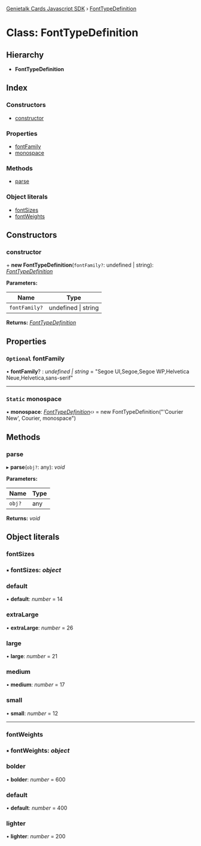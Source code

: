 [Genietalk Cards Javascript SDK](../README.md) › [FontTypeDefinition](fonttypedefinition.md)

# Class: FontTypeDefinition

## Hierarchy

* **FontTypeDefinition**

## Index

### Constructors

* [constructor](fonttypedefinition.md#constructor)

### Properties

* [fontFamily](fonttypedefinition.md#optional-fontfamily)
* [monospace](fonttypedefinition.md#static-monospace)

### Methods

* [parse](fonttypedefinition.md#parse)

### Object literals

* [fontSizes](fonttypedefinition.md#fontsizes)
* [fontWeights](fonttypedefinition.md#fontweights)

## Constructors

###  constructor

\+ **new FontTypeDefinition**(`fontFamily?`: undefined | string): *[FontTypeDefinition](fonttypedefinition.md)*

**Parameters:**

Name | Type |
------ | ------ |
`fontFamily?` | undefined &#124; string |

**Returns:** *[FontTypeDefinition](fonttypedefinition.md)*

## Properties

### `Optional` fontFamily

• **fontFamily**? : *undefined | string* = "Segoe UI,Segoe,Segoe WP,Helvetica Neue,Helvetica,sans-serif"

___

### `Static` monospace

▪ **monospace**: *[FontTypeDefinition](fonttypedefinition.md)‹›* = new FontTypeDefinition("'Courier New', Courier, monospace")

## Methods

###  parse

▸ **parse**(`obj?`: any): *void*

**Parameters:**

Name | Type |
------ | ------ |
`obj?` | any |

**Returns:** *void*

## Object literals

###  fontSizes

### ▪ **fontSizes**: *object*

###  default

• **default**: *number* = 14

###  extraLarge

• **extraLarge**: *number* = 26

###  large

• **large**: *number* = 21

###  medium

• **medium**: *number* = 17

###  small

• **small**: *number* = 12

___

###  fontWeights

### ▪ **fontWeights**: *object*

###  bolder

• **bolder**: *number* = 600

###  default

• **default**: *number* = 400

###  lighter

• **lighter**: *number* = 200
